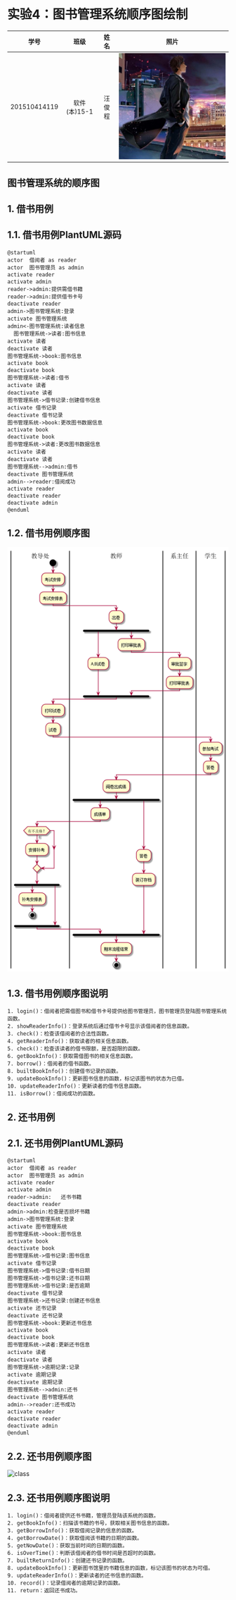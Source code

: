 
# 实验4：图书管理系统顺序图绘制
|学号|班级|姓名|照片|
|:-------:|:-------------: | :----------:|:---:|
|201510414119|软件(本)15-1|汪俊程|![flow1](wc3.jpg)|

## 图书管理系统的顺序图

## 1. 借书用例
## 1.1. 借书用例PlantUML源码

``` sequence
@startuml
actor  借阅者 as reader
actor  图书管理员 as admin
activate reader
activate admin
reader->admin:提供需借书籍
reader->admin:提供借书卡号
deactivate reader
admin->图书管理系统:登录
activate 图书管理系统
admin<-图书管理系统:读者信息
  图书管理系统->读者:图书信息
activate 读者
deactivate 读者
图书管理系统->book:图书信息
activate book
deactivate book
图书管理系统->读者:借书
activate 读者
deactivate 读者
图书管理系统->借书记录:创建借书信息
activate 借书记录
deactivate 借书记录
图书管理系统->book:更改图书数据信息
activate book
deactivate book
图书管理系统->读者:更改图书数据信息
activate 读者
deactivate 读者
图书管理系统-->admin:借书
deactivate 图书管理系统
admin-->reader:借阅成功
activate reader
deactivate reader
deactivate admin
@enduml

```

## 1.2. 借书用例顺序图
![class](wc1.png)

## 1.3. 借书用例顺序图说明
```
1. login()：借阅者把需借图书和借书卡号提供给图书管理员，图书管理员登陆图书管理系统函数。
2. showReaderInfo()：登录系统后通过借书卡号显示该借阅者的信息函数。
3. check()：检查该借阅者的合法性函数。
4. getReaderInfo()：获取读者的相关信息函数。
5. check()：检查该读者的借书限额，是否超限的函数。
6. getBookInfo()：获取需借图书的相关信息函数。
7. borrow()：借阅者的借书函数。
8. builtBookInfo()：创建借书记录的函数。
9. updateBookInfo()：更新图书信息的函数，标记该图书的状态为已借。
10. updateReaderInfo()：更新读者的借书信息函数。
11. isBorrow()：借阅成功的函数。
  ```

## 2. 还书用例
## 2.1. 还书用例PlantUML源码

``` sequence
@startuml
actor  借阅者 as reader
actor  图书管理员 as admin
activate reader
activate admin
reader->admin:   还书书籍
deactivate reader
admin->admin:检查是否损坏书籍
admin->图书管理系统:登录
activate 图书管理系统
图书管理系统->book:图书信息
activate book
deactivate book
图书管理系统->借书记录:图书信息
activate 借书记录
图书管理系统->借书记录:借书日期
图书管理系统->借书记录:还书日期
图书管理系统->借书记录:是否逾期
deactivate 借书记录
图书管理系统->还书记录:创建还书信息
activate 还书记录
deactivate 还书记录
图书管理系统->book:更新还书信息
activate book
deactivate book
图书管理系统->读者:更新还书信息
activate 读者
deactivate 读者
图书管理系统->逾期记录:记录
activate 逾期记录
deactivate 逾期记录
图书管理系统-->admin:还书
deactivate 图书管理系统
admin-->reader:还书成功
activate reader
deactivate reader
deactivate admin
@enduml
```

## 2.2. 还书用例顺序图
![class](wc2.png)

## 2.3. 还书用例顺序图说明
```
1. login()：借阅者提供还书书籍，管理员登陆该系统的函数。
2. getBookInfo()：扫描该书籍的书号，获取相关图书信息的函数。
3. getBorrowInfo()：获取借阅记录的信息的函数。
4. getBorrowDate()：获取借阅该书籍的日期的函数。
5. getNowDate()：获取当前时间的日期的函数。
6. isOverTime()：判断该借阅者的借书时间是否超时的函数。
7. builtReturnInfo()：创建还书记录的函数。
8. updateBookInfo()：更新图书馆里的书籍信息的函数，标记该图书的状态为可借。
9. updateReaderInfo()：更新读者的还书信息的函数。
10. record()：记录借阅者的逾期记录的函数。
11. return：返回还书成功。
```
